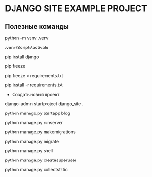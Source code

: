 # DJANGO SITE EXAMPLE PROJECT

## Полезные команды

python -m venv .venv

.venv\Scripts\activate

pip install django

pip freeze

pip freeze > requirements.txt

pip install -r requirements.txt

* Создать новый проект

django-admin startproject django_site .

python manage.py startapp blog

python manage.py runserver

python manage.py makemigrations

python manage.py migrate

python manage.py shell

python manage.py createsuperuser

python manage.py collectstatic
